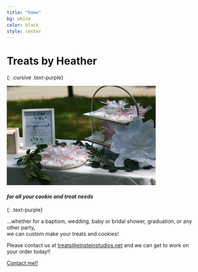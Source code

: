 ```yaml
---
title: "home"
bg: white
color: black
style: center
---
```


# Treats by Heather
{: .cursive .text-purple}

<img style="width: 80%" src="img/bridalshowertable.jpg" alt="Bridal Shower" title="Bridal Shower">

<!-- <span class="fa-stack subtlecircle" style="font-size: 5em;width: 2.3em;padding-top: .15em;height: 2.3em;background:rgba(255,166,0,0.1);">
  <i class="fas fa-circle fa-stack-2x text-white"></i>
  <i class="fas fa-cookie-bite fa-stack-1x text-orange"></i>
</span> -->

#### *for all your cookie and treat needs*
{: .text-purple}


…whether for a baptism, wedding, baby or bridal shower, graduation, or any other party,<br />we can custom make your treats and cookies! 

Please contact us at treats@einsteinstudios.net and we can get to work on your order today!!

<span id="forkongithub">
  <a href="{{ site.source_link }}" class="bg-blue">
    Contact me!!
  </a>
</span>
